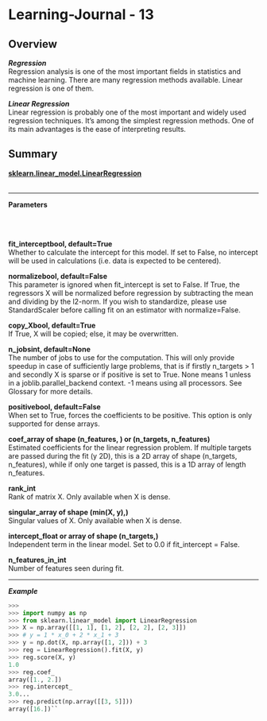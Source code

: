 # Learning-Journal - 13

## Overview

***Regression***
<br>
Regression analysis is one of the most important fields in statistics and machine learning.
There are many regression methods available.
Linear regression is one of them.

***Linear Regression***<br>
Linear regression is probably one of the most important and widely used regression techniques.
It’s among the simplest regression methods.
One of its main advantages is the ease of interpreting results.

## Summary

<ins> **sklearn.linear_model.LinearRegression** </ins>
<br><br>

<hr>

**Parameters**

<br>
<br>

**fit_interceptbool, default=True**<br>
Whether to calculate the intercept for this model. If set to False, no intercept will be used in calculations (i.e. data is expected to be centered).

**normalizebool, default=False**<br>
This parameter is ignored when fit_intercept is set to False. If True, the regressors X will be normalized before regression by subtracting the mean and dividing by the l2-norm. If you wish to standardize, please use StandardScaler before calling fit on an estimator with normalize=False.

**copy_Xbool, default=True**<br>
If True, X will be copied; else, it may be overwritten.

**n_jobsint, default=None**<br>
The number of jobs to use for the computation. This will only provide speedup in case of sufficiently large problems, that is if firstly n_targets > 1 and secondly X is sparse or if positive is set to True. None means 1 unless in a joblib.parallel_backend context. -1 means using all processors. See Glossary for more details.

**positivebool, default=False**<br>
When set to True, forces the coefficients to be positive. This option is only supported for dense arrays.

**coef_array of shape (n_features, ) or (n_targets, n_features)**<br>
Estimated coefficients for the linear regression problem. If multiple targets are passed during the fit (y 2D), this is a 2D array of shape (n_targets, n_features), while if only one target is passed, this is a 1D array of length n_features.

**rank_int**<br>
Rank of matrix X. Only available when X is dense.

**singular_array of shape (min(X, y),)**<br>
Singular values of X. Only available when X is dense.

**intercept_float or array of shape (n_targets,)**<br>
Independent term in the linear model. Set to 0.0 if fit_intercept = False.

**n_features_in_int**<br>
Number of features seen during fit.

---

***Example***

```python
>>>
>>> import numpy as np
>>> from sklearn.linear_model import LinearRegression
>>> X = np.array([[1, 1], [1, 2], [2, 2], [2, 3]])
>>> # y = 1 * x_0 + 2 * x_1 + 3
>>> y = np.dot(X, np.array([1, 2])) + 3
>>> reg = LinearRegression().fit(X, y)
>>> reg.score(X, y)
1.0
>>> reg.coef_
array([1., 2.])
>>> reg.intercept_
3.0...
>>> reg.predict(np.array([[3, 5]]))
array([16.])``

